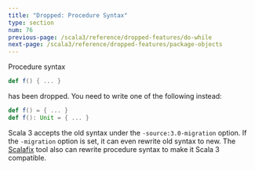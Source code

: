 ```yaml
---
title: "Dropped: Procedure Syntax"
type: section
num: 76
previous-page: /scala3/reference/dropped-features/do-while
next-page: /scala3/reference/dropped-features/package-objects
---
```


Procedure syntax
```scala
def f() { ... }
```
has been dropped. You need to write one of the following instead:
```scala
def f() = { ... }
def f(): Unit = { ... }
```
Scala 3 accepts the old syntax under the `-source:3.0-migration` option.
If the `-migration` option is set, it can even rewrite old syntax to new.
The [Scalafix](https://scalacenter.github.io/scalafix/) tool also
can rewrite procedure syntax to make it Scala 3 compatible.
